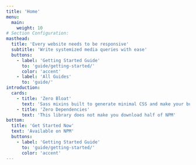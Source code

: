 ```yaml
---
title: 'Home'
menu:
  main:
    weight: 10
# Section Configuration:
masthead:
  title: 'Every website needs to be responsive'
  subtitle: 'Write systemized media queries with ease'
  buttons:
    - label: 'Getting Started Guide'
      to: 'guide/getting-started/'
      color: 'accent'
    - label: 'All Guides'
      to: 'guide/'
introduction:
  cards:
    - title: 'Zero Bloat'
      text: 'Sass mixins built to generate minimal CSS and make your bundles small'
    - title: 'Zero Dependencies'
      text: 'This library does not make you download half of NPM'
bottom:
  title: 'Get Started Now'
  text: 'Available on NPM'
  buttons:
    - label: 'Getting Started Guide'
      to: 'guide/getting-started/'
      color: 'accent'
---
```

